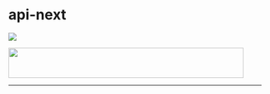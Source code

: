 # api-next

[![](https://img.shields.io/travis/dhhb/api-next.svg?style=flat-square)](https://travis-ci.org/dhhb/api-next)

<a href="https://www.vultr.com/?ref=7125804"><img src="https://www.vultr.com/media/banner_1.png" width="468" height="60"></a>

---
